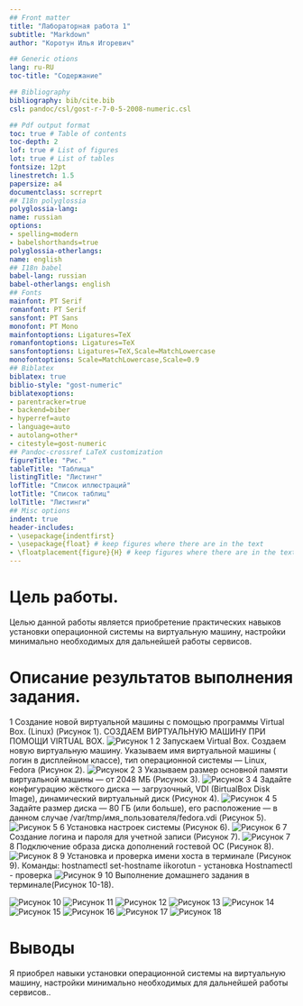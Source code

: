 ```yaml
---
## Front matter
title: "Лабораторная работа 1"
subtitle: "Markdown"
author: "Коротун Илья Игоревич"

## Generic otions
lang: ru-RU
toc-title: "Содержание"

## Bibliography
bibliography: bib/cite.bib
csl: pandoc/csl/gost-r-7-0-5-2008-numeric.csl

## Pdf output format
toc: true # Table of contents
toc-depth: 2
lof: true # List of figures
lot: true # List of tables
fontsize: 12pt
linestretch: 1.5
papersize: a4
documentclass: scrreprt
## I18n polyglossia
polyglossia-lang:
name: russian
options:
- spelling=modern
- babelshorthands=true
polyglossia-otherlangs:
name: english
## I18n babel
babel-lang: russian
babel-otherlangs: english
## Fonts
mainfont: PT Serif
romanfont: PT Serif
sansfont: PT Sans
monofont: PT Mono
mainfontoptions: Ligatures=TeX
romanfontoptions: Ligatures=TeX
sansfontoptions: Ligatures=TeX,Scale=MatchLowercase
monofontoptions: Scale=MatchLowercase,Scale=0.9
## Biblatex
biblatex: true
biblio-style: "gost-numeric"
biblatexoptions:
- parentracker=true
- backend=biber
- hyperref=auto
- language=auto
- autolang=other*
- citestyle=gost-numeric
## Pandoc-crossref LaTeX customization
figureTitle: "Рис."
tableTitle: "Таблица"
listingTitle: "Листинг"
lofTitle: "Список иллюстраций"
lotTitle: "Список таблиц"
lolTitle: "Листинги"
## Misc options
indent: true
header-includes:
- \usepackage{indentfirst}
- \usepackage{float} # keep figures where there are in the text
- \floatplacement{figure}{H} # keep figures where there are in the text
---
```


# Цель работы.

Целью данной работы является приобретение практических навыков установки операционной системы на виртуальную машину, настройки минимально необходимых для дальнейшей работы сервисов.

# Описание результатов выполнения задания.

1 Создание новой виртуальной машины с помощью программы Virtual Box. (Linux) (Рисунок 1).
СОЗДАЕМ ВИРТУАЛЬНУЮ МАШИНУ ПРИ ПОМОЩИ VIRTUAL BOX.
![Рисунок 1](image/1в.jpg)
2 Запускаем Virtual Box. Создаем новую виртуальную машину. Указываем имя виртуальной машины ( логин в дисплейном классе), тип операционной системы — Linux, Fedora (Рисунок 2).
![Рисунок 2](image/2в.jpg)
3 Указываем размер основной памяти виртуальной машины — от 2048 МБ (Рисунок 3).
![Рисунок 3](image/3в.jpg)
4 Задайте конфигурацию жёсткого диска — загрузочный, VDI (BirtualBox Disk Image), динамический виртуальный диск (Рисунок 4).
![Рисунок 4](image/4в.jpg)
5 Задайте размер диска — 80 ГБ (или больше), его расположение — в данном случае
/var/tmp/имя_пользователя/fedora.vdi (Рисунок 5).
![Рисунок 5](image/5в.jpg)
6 Установка настроек системы (Рисунок 6).
![Рисунок 6](image/6в.jpg)
7 Создание логина и пароля для учетной записи (Рисунок 7).
![Рисунок 7](image/7в.jpg)
8 Подключение образа диска дополнений гостевой ОС (Рисунок 8).
![Рисунок 8](image/8в.jpg)
9 Установка и проверка имени хоста в терминале (Рисунок 9). Команды: hostnamectl set-hostname iikorotun - установка
Hostnamectl - проверка
![Рисунок 9](image/9в.jpg)
10 Выполнение домашнего задания в терминале(Рисунок 10-18).

![Рисунок 10](image/10в.jpg)
![Рисунок 11](image/11в.jpg)
![Рисунок 12](image/12в.jpg)
![Рисунок 13](image/13в.jpg)
![Рисунок 14](image/14в.jpg)
![Рисунок 15](image/15в.jpg)
![Рисунок 16](image/16в.jpg)
![Рисунок 17](image/17в.jpg)
![Рисунок 18](image/18в.jpg)
# Выводы

Я приобрел навыки установки операционной системы на виртуальную машину, настройки минимально необходимых для дальнейшей работы сервисов..
